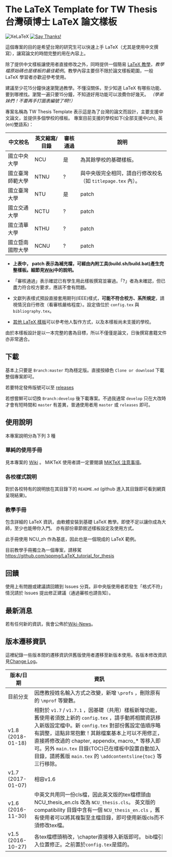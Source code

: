 # The LaTeX Template for TW Thesis 台灣碩博士 LaTeX 論文樣板

![XeLaTeX](https://img.shields.io/badge/TeX-XeLaTeX-orange.svg)
[![Say Thanks!](https://img.shields.io/badge/Say%20Thanks-!-1EAEDB.svg)](https://saythanks.io/to/sppmg)

這個專案的目的是希望台灣的研究生可以快速上手 LaTeX（尤其是使用中文撰寫），讓寫論文的時間完整的用在內容上。

除了提供中文樣板讓使用者直接修改之外，同時提供一個簡易 [LaTeX 教學](https://github.com/sppmg/LaTeX_tutorial_for_thesis)，*教學檔原始碼也是樣板的最佳範例*。教學內容主要但不限於論文樣板範圍，一般 LaTeX 學習者亦歡迎參考使用。

建議至少花15分鐘快速瀏覽過教學。不懂沒關係，至少知道 LaTeX 有哪些功能、要到哪裡找。瀏覽一遍只要15分鐘，不知道好用功能可以浪費你好幾天。
*（學弟妹們！不要再手打圖表編號了啊!!）*

專案名稱為 TW Thesis Template 表示這是為了台灣的論文而設計，主要支援中文論文，並提供多個學校的樣板。
專案目前支援的學校如下(全部支援中(zh), 英(en)雙語系)：

|   中文校名       | 英文縮寫/目錄 | 審核通過 | 說明 |
| --------------- | ------------- | ------- | ------------- |
| 國立中央大學      | NCU    | 是 | 為其餘學校的基礎樣板。
| 國立臺灣師範大學   | NTNU   | ? | 與中央版完全相同，請自行修改校名（如 `titlepage.tex` 內）。
| 國立臺灣大學      |  NTU   | 是 | patch
| 國立交通大學      | NCTU   | ? | patch
| 國立清華大學      | NTHU   | ? | patch
| 國立暨南國際大學  | NCNU   | ? | patch

- **上表中， patch 表示為補充檔，可經由內附工具(build.sh/build.bat)產生完整樣板。細節見[Wiki](https://github.com/sppmg/TW_Thesis_Template/wiki/%E5%88%9D%E7%B4%9A%E6%89%8B%E5%86%8A#patch-%E7%89%88%E6%A8%A3%E6%9D%BF%E4%BD%BF%E7%94%A8%E8%AA%AA%E6%98%8E)中的說明。**

- 「審核通過」表示確認已有學生用此樣板撰寫並審過。「?」者為未確認，但已盡力符合校方要求，應該不會有問題。

- 文獻列表樣式預設直接套用期刊(IEEE)樣式，**可能不符合校方、系所規定**，請視情況自行修改（看審核嚴格程度）。設定值位於 `config.tex` 與 `bibliography.tex`。

- [其他 LaTeX 樣板](https://github.com/sppmg/TW_Thesis_Template/wiki/%E5%90%8C%E5%A5%BD%E9%80%A3%E7%B5%90)可以參考他人製作方式，以及本樣板尚未支援的學校。


由於本樣板設計是以一本完整的書為目標，所以不僅僅是論文，日後撰寫書籍文件亦非常適合。

## 下載

基本上只要是 `Branch:master` 均為穩定版。直接按綠色 `Clone or download` 下載整個專案即可。

若要特定發佈版號可以至 [releases](https://github.com/sppmg/TW_Thesis_Template/releases)

若想嘗鮮可以切換 `Branch:develop` 後下載專案。不過我通常 `develop` 只在大改時才會有短時間和 `master` 有差異，普通使用者用 `master` 或 `releases` 即可。


## 使用說明

本專案說明分為下列 3 種

### 單純的使用手冊 
見本專案的 [Wiki](https://github.com/sppmg/TW_Thesis_Template/wiki) 。
MiKTeX 使用者請一定要閱讀 [MiKTeX 注意事項](https://github.com/sppmg/TW_Thesis_Template/wiki/MiKTeX-%E6%B3%A8%E6%84%8F%E4%BA%8B%E9%A0%85)。

### 各校樣式說明 
對於各校特有的說明放在其目錄下的 `README.md` (github 進入其目錄即可看到網頁呈現結果)。

### 教學手冊
包含詳細的 LaTeX 資訊，由軟體安裝到基礎 LaTeX 教學。即使不足以讓你成為大師，至少也能帶你入門。
亦有部份章節敘述樣板設定及使用方式。

此手冊使用 NCU_zh 作為基底，因此也是一個現成的 LaTeX 範例。

目前教學手冊獨立為一個專案，請移駕 https://github.com/sppmg/LaTeX_tutorial_for_thesis


## 回饋
使用上有問題或建議請回饋到 Issues 分頁。非中央版使用者若發生「格式不符」情況請於 Issues 提出修正建議（通過審核也請告知）。

## 最新消息
若有任何新的資訊，我會公佈於[Wiki-News](https://github.com/sppmg/TW_Thesis_Template/wiki/News)。

## 版本遷移資訊
這裡紀錄一些版本間的遷移資訊供舊版使用者遷移至新版本使用。各版本修改資訊見[Change Log](https://github.com/sppmg/TW_Thesis_Template/blob/master/CHANGELOG.md)。

| 版本/日期          | 資訊 |
| ----------------- | ------------- |
| 目前分支          | 因應教授姓名輸入方式之改變，新增 `\profs` ，刪除原有的 `\mprof` 等變數。 |
| v1.8 (2018-01-18) | 相對於 `v1.7` / `v1.7.1` ，因基礎（共用）樣板新增功能，舊使用者須放上新的 `config.tex` ，請手動將相關資訊移入新版設定檔中。新 `config.tex` 對部份舊設定值順序略有調整，這點非常抱歉！其餘檔案基本上可以不用修正，直接將修改過的 chapter, appendix, macro_* 等移入即可。另外 `main.tex` 目錄(TOC)已在樣板中設置自動加入目錄，請將舊版 `main.tex` 的 `\addcontentsline{toc}` 等三行移除。|
| v1.7 (2017-01-07) | 相容v1.6 |
| v1.6 (2016-11-30) | 中英文共用同一份cls檔，因此英文版的tex檔標頭由NCU_thesis_en.cls 改為 `NCU_thesis.cls`。 英文版的 compatibility 目錄中含有一個 `NCU_thesis_en.cls` ，舊有使用者可以將其複製至主檔目錄，即可使用新版cls而不須修改tex檔。|
| v1.5 (2016-10-27) | 各tex檔標頭稍改，\\chapter直接移入新版即可。 bib檔引入位置修正。之前置於`config.tex`是錯的。 |
